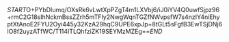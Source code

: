 $START$O+PYbDIumq/OXsRk6vLwtXpPZgT4m1LXVbj6/iJ0iYV4Q0uwfSjpz96+rmC2G18sIhNckmBssZZrh5mTFIy2NwgWqnTGZfNWvpsfW7s4nzIY4niEhyptXtAnoE2FYU2Oyi445y32KzA29hqC9UPE6xpJp+8tGLt5sFgfB3EwTSjDNj6lO8f2uyzATfWC/T114ITLQhfziZK19SEYMzMZEg==$END$